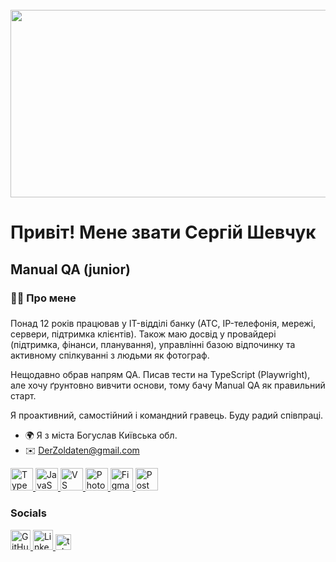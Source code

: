 <br clear="both">

<div align="center">
  <img height="300" width="600" src="https://user-images.githubusercontent.com/74038190/225813708-98b745f2-7d22-48cf-9150-083f1b00d6c9.gif"  />
</div>

Привіт! Мене звати Сергій Шевчук
======================================================================================================================================

Manual QA (junior)
------------------

###

<h3 align="left">👩‍💻  Про мене</h3>

###

Понад 12 років працював у IT-відділі банку (АТС, IP-телефонія, мережі, сервери, підтримка клієнтів). Також маю досвід у провайдері (підтримка, фінанси, планування), управлінні базою відпочинку та активному спілкуванні з людьми як фотограф.

Нещодавно обрав напрям QA. Писав тести на TypeScript (Playwright), але хочу ґрунтовно вивчити основи, тому бачу Manual QA як правильний старт.

Я проактивний, самостійний і командний гравець. Буду радий співпраці.

* 🌍  Я з міста Богуслав Київська обл.
* ✉️  [DerZoldaten@gmail.com](mailto:DerZoldaten@gmail.com)

<p align="left">
  <a href="https://www.typescriptlang.org/" target="_blank" rel="noreferrer">
    <img 
      src="https://raw.githubusercontent.com/danielcranney/readme-generator/main/public/icons/skills/typescript-colored.svg" 
      alt="TypeScript" 
      title="TypeScript" 
      width="36" 
      height="36" 
    />
  </a>

  <a href="https://developer.mozilla.org/en-US/docs/Web/JavaScript" target="_blank" rel="noreferrer">
    <img 
      src="https://raw.githubusercontent.com/danielcranney/readme-generator/main/public/icons/skills/javascript-colored.svg" 
      alt="JavaScript" 
      title="JavaScript" 
      width="36" 
      height="36" 
    />
  </a>

  <a href="https://code.visualstudio.com/" target="_blank" rel="noreferrer">
    <img 
      src="https://raw.githubusercontent.com/danielcranney/readme-generator/main/public/icons/skills/visualstudiocode-colored.svg" 
      alt="VS Code" 
      title="VS Code" 
      width="36" 
      height="36" 
    />
  </a>

  <a href="https://www.adobe.com/uk/products/photoshop.html" target="_blank" rel="noreferrer">
    <img 
      src="https://raw.githubusercontent.com/danielcranney/readme-generator/main/public/icons/skills/photoshop-colored-dark.svg" 
      alt="Photoshop" 
      title="Photoshop" 
      width="36" 
      height="36" 
    />
  </a>

  <a href="https://www.figma.com/" target="_blank" rel="noreferrer">
    <img 
      src="https://raw.githubusercontent.com/danielcranney/readme-generator/main/public/icons/skills/figma-colored.svg" 
      alt="Figma" 
      title="Figma" 
      width="36" 
      height="36" 
    />
  </a>

  <a href="https://www.postman.com/" target="_blank" rel="noreferrer">
    <img 
      src="https://images.icon-icons.com/3053/PNG/512/postman_macos_bigsur_icon_189815.png" 
      alt="Postman" 
      title="Postman" 
      width="36" 
      height="36" 
    />
  </a>
</p>

### Socials

<p align="left"> 
  <a href="https://www.github.com/Shevchuksergiy" target="_blank" rel="noreferrer"> 
    <picture> 
      <source media="(prefers-color-scheme: dark)" srcset="https://raw.githubusercontent.com/danielcranney/readme-generator/main/public/icons/socials/github-dark.svg" /> 
      <source media="(prefers-color-scheme: light)" srcset="https://raw.githubusercontent.com/danielcranney/readme-generator/main/public/icons/socials/github.svg" /> 
      <img src="https://raw.githubusercontent.com/danielcranney/readme-generator/main/public/icons/socials/github.svg" width="32" height="32" alt="GitHub" title="GitHub" /> 
    </picture> 
  </a> 
  
  <a href="https://www.linkedin.com/in/sergiy-shevchuk-89b530238" target="_blank" rel="noreferrer"> 
    <picture> 
      <source media="(prefers-color-scheme: dark)" srcset="https://raw.githubusercontent.com/danielcranney/readme-generator/main/public/icons/socials/linkedin-dark.svg" /> 
      <source media="(prefers-color-scheme: light)" srcset="https://raw.githubusercontent.com/danielcranney/readme-generator/main/public/icons/socials/linkedin.svg" /> 
      <img src="https://raw.githubusercontent.com/danielcranney/readme-generator/main/public/icons/socials/linkedin.svg" width="32" height="32" alt="LinkedIn" title="LinkedIn" /> 
    </picture> 
  </a>
  <a href="https://t.me/ShevchukSA" target="_blank">
    <img src="https://img.shields.io/static/v1?message=Telegram&logo=telegram&label=&color=2CA5E0&logoColor=white&labelColor=&style=for-the-badge" height="25" alt="telegram logo"  />
  </a>
</p>

